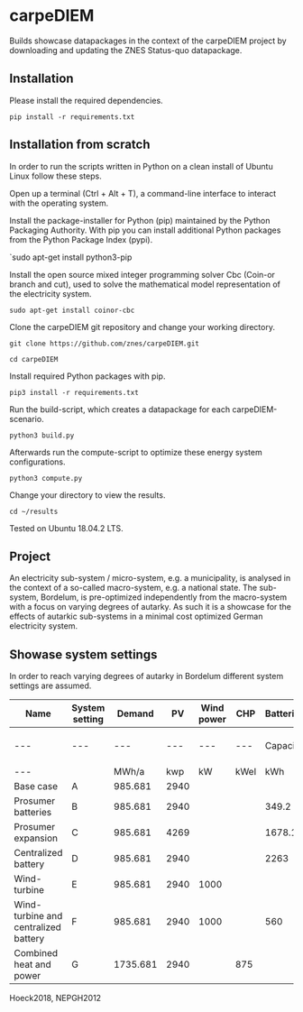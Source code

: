 # carpeDIEM

Builds showcase datapackages in the context of the carpeDIEM project by downloading and updating the ZNES Status-quo datapackage.

## Installation

Please install the required dependencies.

`pip install -r requirements.txt`


## Installation from scratch

In order to run the scripts written in Python on a clean install of Ubuntu Linux follow these steps.

Open up a terminal (Ctrl + Alt + T), a command-line interface to interact with the operating system.

Install the package-installer for Python (pip) maintained by the Python Packaging Authority. With pip you can install additional Python packages from the Python Package Index (pypi).

`sudo apt-get install python3-pip

Install the open source mixed integer programming solver Cbc (Coin-or branch and cut), used to solve the mathematical model representation of the electricity system.

`sudo apt-get install coinor-cbc`

Clone the carpeDIEM git repository and change your working directory.

`git clone https://github.com/znes/carpeDIEM.git`

`cd carpeDIEM`

Install required Python packages with pip.

`pip3 install -r requirements.txt`

Run the build-script, which creates a datapackage for each carpeDIEM-scenario.

`python3 build.py`

Afterwards run the compute-script to optimize these energy system configurations.

`python3 compute.py`

Change your directory to view the results.

`cd ~/results`

Tested on Ubuntu 18.04.2 LTS.

## Project

An electricity sub-system / micro-system, e.g. a municipality, is analysed in the context of a so-called macro-system, e.g. a national state. The sub-system, Bordelum, is pre-optimized independently from the macro-system with a focus on varying degrees of autarky. As such it is a showcase for the effects of autarkic sub-systems in a minimal cost optimized German electricity system.

## Showase system settings

In order to reach varying degrees of autarky in Bordelum different system settings are assumed.

| Name                                | System setting | Demand | PV   | Wind power | CHP      | Batteries | Batteries    | Batteries    | Batteries             |
|-------------------------------------|----------------|--------|------|------------|----------|-----------|--------------|--------------|-----------------------|
| ---                                 |     ---        | ---    |---   | ---        | ---      | Capacity  | Charging     | Discharging  | Efficiency (one way)  |
|  ---                                |                | MWh/a  |kwp   | kW         | kWel     | kWh       | kW (in)      | kW (out)     | per unit              |
| Base case                           | A              | 985.681| 2940 |            |          |           |              |              |                       |
| Prosumer batteries                  | B              | 985.681| 2940 |            |          | 349.2     | 180          | 165.6        | 95.00                 |
| Prosumer expansion                  | C              | 985.681| 4269 |            |          | 1678.1    | 865          | 795.8        | 95.00                 |
| Centralized battery                 | D              | 985.681| 2940 |            |          | 2263      | 1000         | 1000         | 85.00                 |
| Wind-turbine                        | E              | 985.681| 2940 | 1000       |          |           |              |              |                       |
| Wind-turbine and centralized battery| F              | 985.681| 2940 | 1000       |          | 560       | 560          | 1000         | 92.00                 |
| Combined heat and power             | G              | 1735.681|2940 |            | 875      |           |              |              |                       |

Hoeck2018, NEPGH2012
